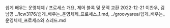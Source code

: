 <title>5회차</title>
<subtitle>쉽게 배우는 운영체제 / 프로세스 개요, 제어 블록 및 문맥 교환</subtitle>
<timestamp>2022-12-21</timestamp>
<email>이찬우, 김남영</email>
<urls>
../lcw3176/쉽게_배우는_운영체제_프로세스_1.md,
../groovyarea/쉽게_배우는_운영체제_프로세스와 스레드.md
</urls>